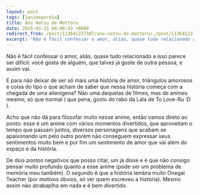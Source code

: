 ```yaml
---
layout: post
tags: [1animepordia]
title: Ano Natsu de Matteru
date: 2015-03-15 00:00:43 +0000
redirect_from: /post/113641237387/ano-natsu-de-matteru/,/post/113641237387/
excerpt: "Não é fácil confessar o amor, aliás, quase tudo relacionado a isso parece ser difícil: você gosta de alguém, que talvez já goste de outra pessoa, e assim vai."
---
```


Não é fácil confessar o amor, aliás, quase tudo relacionado a isso
parece ser difícil: você gosta de alguém, que talvez já goste de outra
pessoa, e assim vai.

E para não deixar de ser só mais uma história de amor, triângulos
amorosos e coisa do tipo o que acham de saber que nessa história começa
com a chegada de uma alienígena? Não uma daquelas de filmes, mas de
animes mesmo, só que normal ( que pena, gosto do rabo da Lala de To
Love-Ru :D ).

Acho que não dá para filosofar muito nesse anime, então vamos direto ao
ponto: esse é um anime com vários momentos divertidos, que aproveitam o
tempo que passam juntos, diversos personagens que acabam se apaixonando
um pelo outro porém não conseguem expressar seus sentimentos muito bem e
por fim um sentimento de amor que vai além do espaço e da história.

De dois pontos negativos que posso citar, um já disse e é que não
consigo pensar muito profundo quanto a esse anime (pode ser um problema
de memória meu também). O segundo é que a história lembra muito Onegai
Teacher (por motivos óbvios, só ver quem escreveu a história). Mesmo
assim não atrabaplha em nada e é bem divertido.


